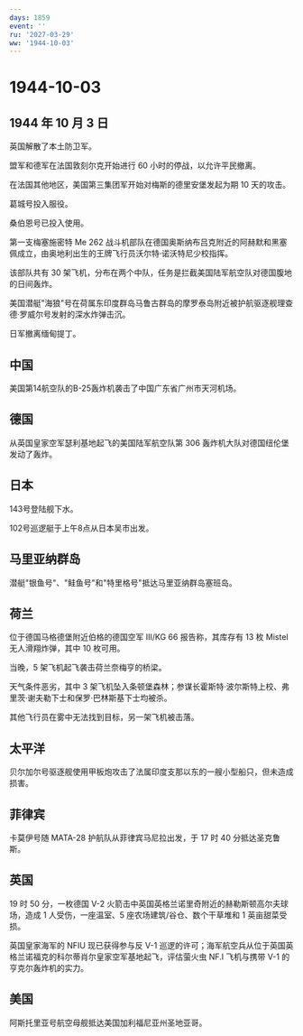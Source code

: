 ```yaml
---
days: 1859
event: ''
ru: '2027-03-29'
ww: '1944-10-03'
---
```


# 1944-10-03

## 1944 年 10 月 3 日

英国解散了本土防卫军。

盟军和德军在法国敦刻尔克开始进行 60 小时的停战，以允许平民撤离。

在法国其他地区，美国第三集团军开始对梅斯的德里安堡发起为期 10 天的攻击。

葛城号投入服役。

桑伯恩号已投入使用。

第一支梅塞施密特 Me 262
战斗机部队在德国奥斯纳布吕克附近的阿赫默和黑塞佩成立，由奥地利出生的王牌飞行员沃尔特·诺沃特尼少校指挥。

该部队共有 30
架飞机，分布在两个中队，任务是拦截美国陆军航空队对德国腹地的日间轰炸。

美国潜艇"海狼"号在荷属东印度群岛马鲁古群岛的摩罗泰岛附近被护航驱逐舰理查德·罗威尔号发射的深水炸弹击沉。

日军撤离缅甸提丁。

## 中国

美国第14航空队的B-25轰炸机袭击了中国广东省广州市天河机场。

## 德国

从英国皇家空军瑟利基地起飞的美国陆军航空队第 306
轰炸机大队对德国纽伦堡发动了轰炸。

## 日本

143号登陆舰下水。

102号巡逻艇于上午8点从日本吴市出发。

## 马里亚纳群岛

潜艇"银鱼号"、"鲑鱼号"和"特里格号"抵达马里亚纳群岛塞班岛。

## 荷兰

位于德国马格德堡附近伯格的德国空军 III/KG 66 报告称，其库存有 13 枚
Mistel 无人滑翔炸弹，其中 10 枚可用。

当晚，5 架飞机起飞袭击荷兰奈梅亨的桥梁。

天气条件恶劣，其中 3
架飞机坠入条顿堡森林；参谋长霍斯特·波尔斯特上校、弗里茨·谢夫勒下士和保罗·巴林斯基下士均被杀。

其他飞行员在雾中无法找到目标，另一架飞机被击落。

## 太平洋

贝尔加尔号驱逐舰使用甲板炮攻击了法属印度支那以东的一艘小型船只，但未造成损害。

## 菲律宾

卡莫伊号随 MATA-28 护航队从菲律宾马尼拉出发，于 17 时 40
分抵达圣克鲁斯。

## 英国

19 时 50 分，一枚德国 V-2
火箭击中英国英格兰诺里奇附近的赫勒斯顿高尔夫球场，造成 1
人受伤，一座温室、5 座农场建筑/谷仓、数个干草堆和 1 英亩甜菜受损。

英国皇家海军的 NFIU 现已获得参与反 V-1
巡逻的许可；海军航空兵从位于英国英格兰诺福克的科尔蒂肖尔皇家空军基地起飞，评估萤火虫
NF.I 飞机与携带 V-1 的亨克尔轰炸机的实力。

## 美国

阿斯托里亚号航空母舰抵达美国加利福尼亚州圣地亚哥。